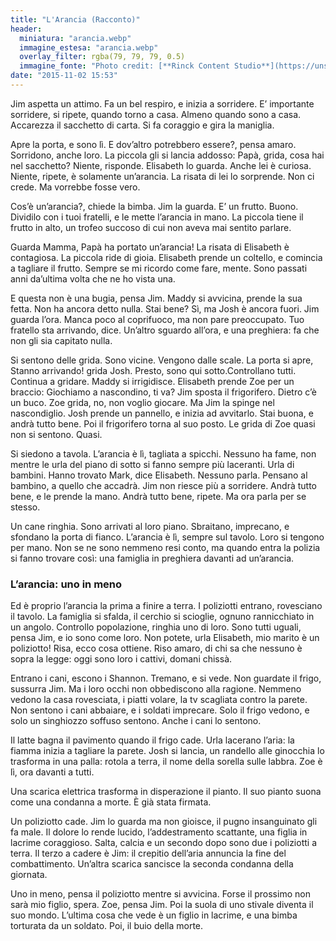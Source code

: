 ```yaml
---
title: "L'Arancia (Racconto)"
header:
  miniatura: "arancia.webp"
  immagine_estesa: "arancia.webp"
  overlay_filter: rgba(79, 79, 79, 0.5)
  immagine_fonte: "Photo credit: [**Rinck Content Studio**](https://unsplash.com/@rinckad)"
date: "2015-11-02 15:53"
---
```


Jim aspetta un attimo. Fa un bel respiro, e inizia a sorridere. E’ importante sorridere, si ripete, quando torno a casa. Almeno quando sono a casa. Accarezza il sacchetto di carta. Si fa coraggio e gira la maniglia.

Apre la porta, e sono lì. E dov’altro potrebbero essere?, pensa amaro. Sorridono, anche loro. La piccola gli si lancia addosso: Papà, grida, cosa hai nel sacchetto? Niente, risponde. Elisabeth lo guarda. Anche lei è curiosa. Niente, ripete, è solamente un’arancia. La risata di lei lo sorprende. Non ci crede. Ma vorrebbe fosse vero.

Cos’è un’arancia?, chiede la bimba. Jim la guarda. E’ un frutto. Buono. Dividilo con i tuoi fratelli, e le mette l’arancia in mano. La piccola tiene il frutto in alto, un trofeo succoso di cui non aveva mai sentito parlare.

Guarda Mamma, Papà ha portato un’arancia! La risata di Elisabeth è contagiosa. La piccola ride di gioia. Elisabeth prende un coltello, e comincia a tagliare il frutto. Sempre se mi ricordo come fare, mente. Sono passati anni da’ultima volta che ne ho vista una.

E questa non è una bugia, pensa Jim. Maddy si avvicina, prende la sua fetta. Non ha ancora detto nulla. Stai bene?
Sì, ma Josh è ancora fuori.
Jim guarda l’ora. Manca poco al coprifuoco, ma non pare preoccupato. Tuo fratello sta arrivando, dice. Un’altro sguardo all’ora, e una preghiera: fa che non gli sia capitato nulla.

Si sentono delle grida. Sono vicine. Vengono dalle scale. La porta si apre, Stanno arrivando! grida Josh. Presto, sono qui sotto.Controllano tutti. Continua a gridare.
Maddy si irrigidisce. Elisabeth prende Zoe per un braccio: Giochiamo a nascondino, ti va?
Jim sposta il frigorifero. Dietro c’è un buco. Zoe grida, no, non voglio giocare. Ma Jim la spinge nel nascondiglio. Josh prende un pannello, e inizia ad avvitarlo. Stai buona, e andrà tutto bene. Poi il frigorifero torna al suo posto. Le grida di Zoe quasi non si sentono. Quasi.

Si siedono a tavola. L’arancia è lì, tagliata a spicchi. Nessuno ha fame, non mentre le urla del piano di sotto si fanno sempre più laceranti. Urla di bambini.
Hanno trovato Mark, dice Elisabeth. Nessuno parla. Pensano al bambino, a quello che accadrà. Jim non riesce più a sorridere. Andrà tutto bene, e le prende la mano. Andrà tutto bene, ripete. Ma ora parla per se stesso.

Un cane ringhia. Sono arrivati al loro piano. Sbraitano, imprecano, e sfondano la porta di fianco. L’arancia è lì, sempre sul tavolo. Loro si tengono per mano. Non se ne sono nemmeno resi conto, ma quando entra la polizia si fanno trovare così: una famiglia in preghiera davanti ad un’arancia.

### L’arancia: uno in meno

Ed è proprio l’arancia la prima a finire a terra. I poliziotti entrano, rovesciano il tavolo. La famiglia si sfalda, il cerchio si scioglie, ognuno rannicchiato in un angolo. Controllo popolazione, ringhia uno di loro. Sono tutti uguali, pensa Jim, e io sono come loro.
Non potete, urla Elisabeth, mio marito è un poliziotto! Risa, ecco cosa ottiene. Riso amaro, di chi sa che nessuno è sopra la legge: oggi sono loro i cattivi, domani chissà.

Entrano i cani, escono i Shannon. Tremano, e si vede. Non guardate il frigo, sussurra Jim. Ma i loro occhi non obbediscono alla ragione. Nemmeno vedono la casa rovesciata, i piatti volare, la tv scagliata contro la parete. Non sentono i cani abbaiare, e i soldati imprecare. Solo il frigo vedono, e solo un singhiozzo soffuso sentono. Anche i cani lo sentono.

Il latte bagna il pavimento quando il frigo cade. Urla lacerano l’aria: la fiamma inizia a tagliare la parete. Josh si lancia, un randello alle ginocchia lo trasforma in una palla: rotola a terra, il nome della sorella sulle labbra. Zoe è lì, ora davanti a tutti.

Una scarica elettrica trasforma in disperazione il pianto. Il suo pianto suona come una condanna a morte. È già stata firmata.

Un poliziotto cade. Jim lo guarda ma non gioisce, il pugno insanguinato gli fa male. Il dolore lo rende lucido, l’addestramento scattante, una figlia in lacrime coraggioso. Salta, calcia e un secondo dopo sono due i poliziotti a terra. Il terzo a cadere è Jim: il crepitio dell’aria annuncia la fine del combattimento. Un’altra scarica sancisce la seconda condanna della giornata.

Uno in meno, pensa il poliziotto mentre si avvicina. Forse il prossimo non sarà mio figlio, spera.
Zoe, pensa Jim. Poi la suola di uno stivale diventa il suo mondo. L’ultima cosa che vede è un figlio in lacrime, e una bimba torturata da un soldato. Poi, il buio della morte.
